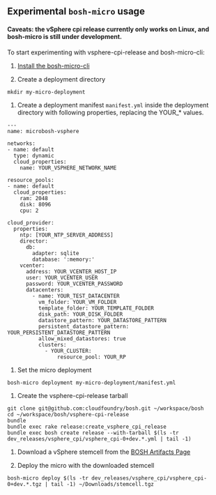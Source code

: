 ## Experimental `bosh-micro` usage

#### Caveats: the vSphere cpi release currently only works on Linux, and bosh-micro is still under development.

To start experimenting with vsphere-cpi-release and bosh-micro-cli:

1. [Install the bosh-micro-cli](https://github.com/cloudfoundry/bosh-micro-cli#set-up-a-workstation-for-development)

1. Create a deployment directory

```
mkdir my-micro-deployment
```

1. Create a deployment manifest `manifest.yml` inside the deployment directory with following properties, replacing the YOUR_* values.

```
---
name: microbosh-vsphere

networks:
- name: default
  type: dynamic
  cloud_properties:
    name: YOUR_VSPHERE_NETWORK_NAME

resource_pools:
- name: default
  cloud_properties:
    ram: 2048
    disk: 8096
    cpu: 2
    
cloud_provider:
  properties:
    ntp: [YOUR_NTP_SERVER_ADDRESS]
    director:
      db:
        adapter: sqlite
        database: ':memory:'
    vcenter:
      address: YOUR_VCENTER_HOST_IP
      user: YOUR_VCENTER_USER
      password: YOUR_VCENTER_PASSWORD
      datacenters:
        - name: YOUR_TEST_DATACENTER
          vm_folder: YOUR_VM_FOLDER
          template_folder: YOUR_TEMPLATE_FOLDER
          disk_path: YOUR_DISK_FOLDER
          datastore_pattern: YOUR_DATASTORE_PATTERN
          persistent_datastore_pattern: YOUR_PERSISTENT_DATASTORE_PATTERN
          allow_mixed_datastores: true
          clusters:
            - YOUR_CLUSTER:
                resource_pool: YOUR_RP
```

1. Set the micro deployment

```
bosh-micro deployment my-micro-deployment/manifest.yml
```

1. Create the vsphere-cpi-release tarball

```
git clone git@github.com:cloudfoundry/bosh.git ~/workspace/bosh
cd ~/workspace/bosh/vsphere-cpi-release
bundle
bundle exec rake release:create_vsphere_cpi_release
bundle exec bosh create release --with-tarball $(ls -tr dev_releases/vsphere_cpi/vsphere_cpi-0+dev.*.yml | tail -1)
```

1. Download a vSphere stemcell from the [BOSH Artifacts Page](http://boshartifacts.cloudfoundry.org/file_collections?type=stemcells)

1. Deploy the micro with the downloaded stemcell

```
bosh-micro deploy $(ls -tr dev_releases/vsphere_cpi/vsphere_cpi-0+dev.*.tgz | tail -1) ~/Downloads/stemcell.tgz
```

